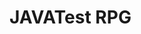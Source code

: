 # JAVATest RPG 

<div>
<src img="https://i.imgur.com/Y5SvHIh.png">
</div>
  
<div>
<src img="https://i.imgur.com/P2gcPgO.png">
</div>
  
<div>
<src img="https://i.imgur.com/jsxXFwl.png">
</div>
